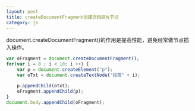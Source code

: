 ```yaml
---
layout: post
title: createDocumentFragment创建文档碎片节点
category: js
---
```


document.createDocumentFragment()的作用是提高性能，避免经常做节点插入操作。

```js
var oFragment = document.createDocumentFragment();
for(var i = 0 ; i < 10; i ++) {
    var p = document.createElement("p");
    var oTxt = document.createTextNode("段落" + i);

    p.appendChild(oTxt);
    oFragment.appendChild(p);
}
document.body.appendChild(oFragment);
```
